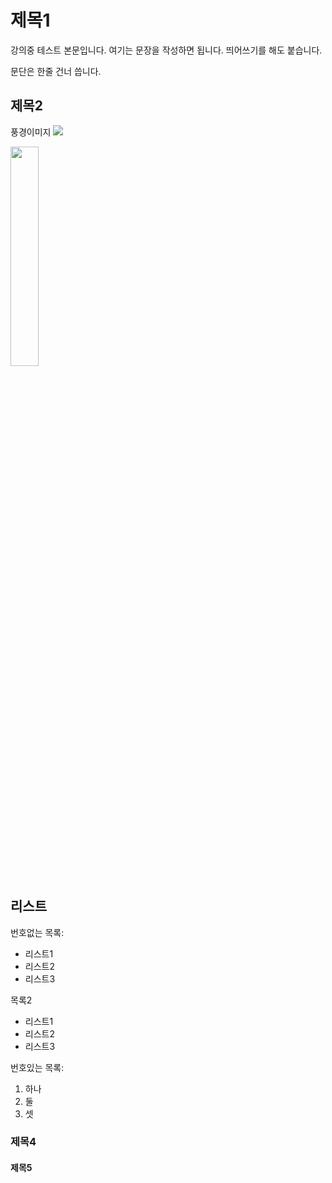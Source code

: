 # 제목1

강의중 테스트 본문입니다. 여기는 문장을 작성하면 됩니다.
띄어쓰기를 해도 붙습니다.

문단은 한줄 건너 씁니다.

## 제목2

풍경이미지
![](https://search.pstatic.net/common/?src=http%3A%2F%2Fblogfiles.naver.net%2FMjAyMTAyMTNfMjI1%2FMDAxNjEzMjAxMTMzNDE1.fkgurmdj1TNWPKbXh3K7eRu3Bz55sV1-ct6Y1TPZ-xEg.xIoR5z2xfJAMaPyooJQ0eHxC-8SjwlnjrAw8zbRzUpQg.JPEG.vipgarden%2F656c729ad0d6598be7d36c7d7bbdddbb.jpg&type=a340)


<img src="https://search.pstatic.net/common/?src=http%3A%2F%2Fblogfiles.naver.net%2FMjAyMTAyMTNfMjI1%2FMDAxNjEzMjAxMTMzNDE1.fkgurmdj1TNWPKbXh3K7eRu3Bz55sV1-ct6Y1TPZ-xEg.xIoR5z2xfJAMaPyooJQ0eHxC-8SjwlnjrAw8zbRzUpQg.JPEG.vipgarden%2F656c729ad0d6598be7d36c7d7bbdddbb.jpg&type=a340"
width="30%">

## 리스트

번호없는 목록:
  - 리스트1
  - 리스트2
  - 리스트3

목록2
  + 리스트1
  + 리스트2
  + 리스트3
  
번호있는 목록:
  1. 하나
  2. 둘
  3. 셋





### 제목4




#### 제목5


